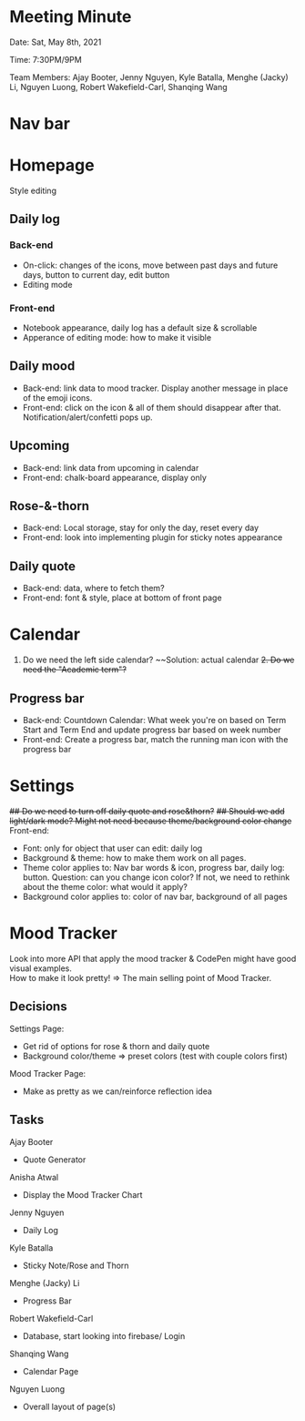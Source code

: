 # Meeting Minute
Date: Sat, May 8th, 2021

Time: 7:30PM/9PM

Team Members: Ajay Booter, Jenny Nguyen, Kyle Batalla, Menghe (Jacky) Li, Nguyen Luong, Robert Wakefield-Carl, Shanqing Wang

# Nav bar

# Homepage
Style editing
## Daily log 
### Back-end
- On-click: changes of the icons, move between past days and future days, button to current day, edit button
- Editing mode
### Front-end
- Notebook appearance, daily log has a default size & scrollable
- Apperance of editing mode: how to make it visible 
## Daily mood
- Back-end: link data to mood tracker. Display another message in place of the emoji icons.
- Front-end: click on the icon & all of them should disappear after that. Notification/alert/confetti pops up.
## Upcoming
- Back-end: link data from upcoming in calendar
- Front-end: chalk-board appearance, display only
## Rose-&-thorn
- Back-end: Local storage, stay for only the day, reset every day
- Front-end: look into implementing plugin for sticky notes appearance
## Daily quote
- Back-end: data, where to fetch them?
- Front-end: font & style, place at bottom of front page

# Calendar
1. Do we need the left side calendar? ~~Solution: actual calendar
~~2. Do we need the "Academic term"?~~
## Progress bar
- Back-end: Countdown Calendar: What week you're on based on Term Start and Term End and update progress bar based on week number
- Front-end: Create a progress bar, match the running man icon with the progress bar

# Settings
~~## Do we need to turn off daily quote and rose&thorn?~~
~~## Should we add light/dark mode? Might not need because theme/background color change~~  
Front-end:
- Font: only for object that user can edit: daily log
- Background & theme: how to make them work on all pages.
- Theme color applies to: Nav bar words & icon, progress bar, daily log: button. Question: can you change icon color? If not, we need to rethink about the theme color: what would it apply?
- Background color applies to: color of nav bar, background of all pages
# Mood Tracker
Look into more API that apply the mood tracker & CodePen might have good visual examples.   
How to make it look pretty! => The main selling point of Mood Tracker.


## Decisions
Settings Page:
- Get rid of options for rose & thorn and daily quote
- Background color/theme => preset colors (test with couple colors first)

Mood Tracker Page:
- Make as pretty as we can/reinforce reflection idea

## Tasks
Ajay Booter
- Quote Generator

Anisha Atwal
- Display the Mood Tracker Chart

Jenny Nguyen
- Daily Log

Kyle Batalla
- Sticky Note/Rose and Thorn

Menghe (Jacky) Li
- Progress Bar

Robert Wakefield-Carl
- Database, start looking into firebase/ Login

Shanqing Wang
- Calendar Page

Nguyen Luong
- Overall layout of page(s)

